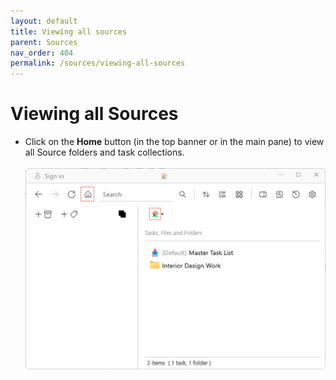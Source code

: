 ```yaml
---
layout: default
title: Viewing all sources
parent: Sources
nav_order: 404
permalink: /sources/viewing-all-sources
---
```


# Viewing all Sources

- Click on the **Home** button (in the top banner or in the main pane) to view all Source folders and task collections.<br/><br/>![Home Buttons](../img/v1.2-PNG-Home-Buttons.png)